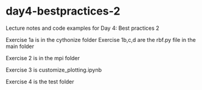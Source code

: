 # day4-bestpractices-2
Lecture notes and code examples for Day 4: Best practices 2

Exercise 1a is in the cythonize folder
Exercise 1b,c,d are the rbf.py file in the main folder

Exercise 2 is in the mpi folder

Exercise 3 is customize_plotting.ipynb

Exercise 4 is the test folder


